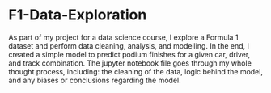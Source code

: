 # F1-Data-Exploration
As part of my project for a data science course, I explore a Formula 1 dataset and perform data cleaning, analysis, and modelling. 
In the end, I created a simple model to predict podium finishes for a given car, driver, and track combination. The jupyter notebook file goes through my whole thought process, including: the cleaning of the data, logic behind the model, and any biases or conclusions regarding the model. 
